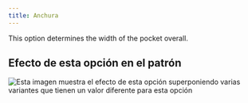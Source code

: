 ```yaml
---
title: Anchura
---
```


This option determines the width of the pocket overall.

## Efecto de esta opción en el patrón

![Esta imagen muestra el efecto de esta opción superponiendo varias variantes que tienen un valor diferente para esta opción](lucy_width_sample.svg "Efecto de esta opción en el patrón")
